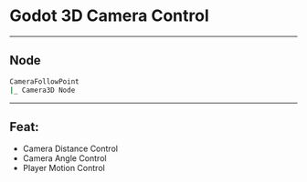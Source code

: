 # Godot 3D Camera Control

---

## Node

```bash
CameraFollowPoint
|_ Camera3D Node
```
---

## Feat:

- Camera Distance Control
- Camera Angle Control
- Player Motion Control